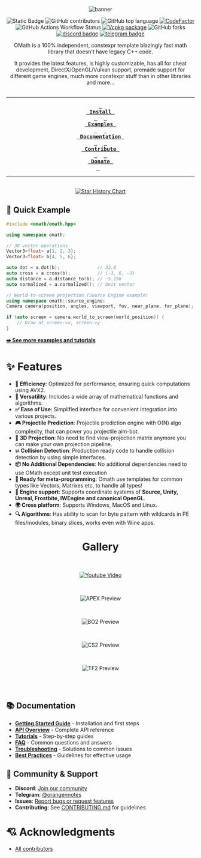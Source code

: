 <div align = center>

![banner](docs/images/logos/omath_logo_macro.png)

![Static Badge](https://img.shields.io/badge/license-libomath-orange)
![GitHub contributors](https://img.shields.io/github/contributors/orange-cpp/omath)
![GitHub top language](https://img.shields.io/github/languages/top/orange-cpp/omath)
[![CodeFactor](https://www.codefactor.io/repository/github/orange-cpp/omath/badge)](https://www.codefactor.io/repository/github/orange-cpp/omath)
![GitHub Actions Workflow Status](https://img.shields.io/github/actions/workflow/status/orange-cpp/omath/cmake-multi-platform.yml)
[![Vcpkg package](https://repology.org/badge/version-for-repo/vcpkg/orange-math.svg)](https://repology.org/project/orange-math/versions)
![GitHub forks](https://img.shields.io/github/forks/orange-cpp/omath)
[![discord badge](https://dcbadge.limes.pink/api/server/https://discord.gg/eDgdaWbqwZ?style=flat)](https://discord.gg/eDgdaWbqwZ)
[![telegram badge](https://img.shields.io/badge/Telegram-2CA5E0?style=flat-squeare&logo=telegram&logoColor=white)](https://t.me/orangennotes)

OMath is a 100% independent, constexpr template blazingly fast math library that doesn't have legacy C++ code.

It provides the latest features, is highly customizable, has all for cheat development, DirectX/OpenGL/Vulkan support, premade support for different game engines, much more constexpr stuff than in other libraries and more...
<br>
<br>

---

**[<kbd> <br> Install <br> </kbd>][INSTALL]** 
**[<kbd> <br> Examples <br> </kbd>][EXAMPLES]** 
**[<kbd> <br> Documentation <br> </kbd>][DOCUMENTATION]** 
**[<kbd> <br> Contribute <br> </kbd>][CONTRIBUTING]** 
**[<kbd> <br> Donate <br> </kbd>][SPONSOR]** 

---

<br>

</div>


<div align = center>
 <a href="https://www.star-history.com/#orange-cpp/omath&Date">
  <picture>
    <source media="(prefers-color-scheme: dark)" srcset="https://api.star-history.com/svg?repos=orange-cpp/omath&type=Date&theme=dark" />
    <source media="(prefers-color-scheme: light)" srcset="https://api.star-history.com/svg?repos=orange-cpp/omath&type=Date" />
    <img alt="Star History Chart" src="https://api.star-history.com/svg?repos=orange-cpp/omath&type=Date" />
  </picture>
 </a>
</div>

## 🚀 Quick Example

```cpp
#include <omath/omath.hpp>

using namespace omath;

// 3D vector operations
Vector3<float> a{1, 2, 3};
Vector3<float> b{4, 5, 6};

auto dot = a.dot(b);              // 32.0
auto cross = a.cross(b);          // (-3, 6, -3)
auto distance = a.distance_to(b); // ~5.196
auto normalized = a.normalized(); // Unit vector

// World-to-screen projection (Source Engine example)
using namespace omath::source_engine;
Camera camera(position, angles, viewport, fov, near_plane, far_plane);

if (auto screen = camera.world_to_screen(world_position)) {
    // Draw at screen->x, screen->y
}
```

**[➡️ See more examples and tutorials][TUTORIALS]**

# ✨ Features
- **🚀 Efficiency**: Optimized for performance, ensuring quick computations using AVX2.
- **🎯 Versatility**: Includes a wide array of mathematical functions and algorithms.
- **✅ Ease of Use**: Simplified interface for convenient integration into various projects.
- **🎮 Projectile Prediction**: Projectile prediction engine with O(N) algo complexity, that can power you projectile aim-bot.
- **📐 3D Projection**: No need to find view-projection matrix anymore you can make your own projection pipeline.
- **💥 Collision Detection**: Production ready code to handle collision detection by using simple interfaces.
- **📦 No Additional Dependencies**: No additional dependencies need to use OMath except unit test execution
- **🔧 Ready for meta-programming**: Omath use templates for common types like Vectors, Matrixes etc, to handle all types!
- **🎯 Engine support**: Supports coordinate systems of **Source, Unity, Unreal, Frostbite, IWEngine and canonical OpenGL**.
- **🌍 Cross platform**: Supports Windows, MacOS and Linux.
- **🔍 Algorithms**: Has ability to scan for byte pattern with wildcards in PE files/modules, binary slices, works even with Wine apps. 
<div align = center>
 
# Gallery

<br>

[![Youtube Video](docs/images/yt_previews/img.png)](https://youtu.be/lM_NJ1yCunw?si=-Qf5yzDcWbaxAXGQ)

<br>

![APEX Preview]

<br>

![BO2 Preview]

<br>

![CS2 Preview]

<br>

![TF2 Preview]

<br>
<br>

</div>

## 📚 Documentation

- **[Getting Started Guide](https://libomath.org/getting_started/)** - Installation and first steps
- **[API Overview](https://libomath.org/api_overview/)** - Complete API reference
- **[Tutorials](https://libomath.org/tutorials/)** - Step-by-step guides
- **[FAQ](https://libomath.org/faq/)** - Common questions and answers
- **[Troubleshooting](https://libomath.org/troubleshooting/)** - Solutions to common issues
- **[Best Practices](https://libomath.org/best_practices/)** - Guidelines for effective usage

## 🤝 Community & Support

- **Discord**: [Join our community](https://discord.gg/eDgdaWbqwZ)
- **Telegram**: [@orangennotes](https://t.me/orangennotes)
- **Issues**: [Report bugs or request features](https://github.com/orange-cpp/omath/issues)
- **Contributing**: See [CONTRIBUTING.md](CONTRIBUTING.md) for guidelines

# 💘 Acknowledgments
-  [All contributors](https://github.com/orange-cpp/omath/graphs/contributors)

<!----------------------------------{ Images }--------------------------------->
[APEX Preview]: docs/images/showcase/apex.png
[BO2 Preview]: docs/images/showcase/cod_bo2.png
[CS2 Preview]: docs/images/showcase/cs2.jpeg
[TF2 Preview]: docs/images/showcase/tf2.jpg
<!----------------------------------{ Buttons }--------------------------------->
[QUICKSTART]: docs/getting_started.md
[INSTALL]: INSTALL.md
[DOCUMENTATION]: http://libomath.org
[TUTORIALS]: docs/tutorials.md
[CONTRIBUTING]: CONTRIBUTING.md
[EXAMPLES]: examples
[SPONSOR]: https://boosty.to/orangecpp/purchase/3568644?ssource=DIRECT&share=subscription_link
